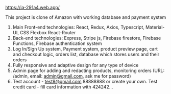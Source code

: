 https://ia-291a4.web.app/

This project is clone of Amazon with working database and payment system

1. Main Front-end technologies: React, Redux, Axios, Typescript, Material-UI, CSS Flexbox React-Router
2. Back-end technologies: Express, Stripe js, Firebase firestore, Firebase Functions, Firebase authentication system
3. Log In/Sign Up system, Payment system, product preview page, cart and checkout logic, orders list, database which stores users and their orders
4. Fully responsive and adaptive design for any type of device
5. Admin page for adding and redacting products, monitoring orders (URL: /admin, email: admin@gmail.com, ask me for password)
6. Test account - test8@gmail.com 88888888 or create your own. Test credit card - fill card information with 424242...

